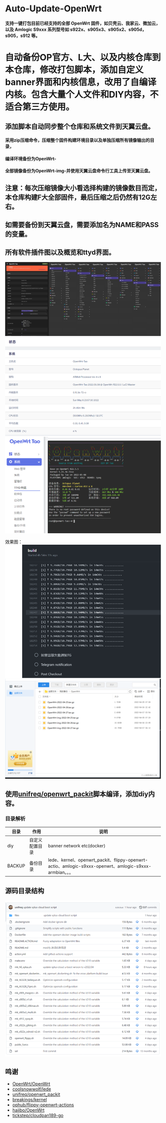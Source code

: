 # Auto-Update-OpenWrt

#### 支持一键打包目前已经支持的全部 OpenWrt 固件，如贝壳云、我家云、微加云，以及 Amlogic S9xxx 系列型号如 s922x、s905x3、s905x2、s905d，s905，s912 等。
# 自动备份OP官方、L大、以及内核仓库到本仓库，修改打包脚本，添加自定义banner界面和内核信息，改用了自编译内核。包含大量个人文件和DIY内容，不适合第三方使用。
## 添加脚本自动同步整个仓库和系统文件到天翼云盘。
#### 采用zip压缩命令，压缩整个固件构建环境目录以及单独压缩所有镜像输出的目录，
#### 编译环境备份为OpenWrt-
#### 全部镜像备份为OpenWrt-img-并使用天翼云盘命令行工具上传至天翼云盘。
## 注意：每次压缩镜像大小看选择构建的镜像数目而定，本仓库构建F大全部固件，最后压缩之后仍然有12G左右。
## 如需要备份到天翼云盘，需要添加名为NAME和PASS的变量。

## 所有软件插件图以及概览和ttyd界面。
![image](diy/23333.png)
![image](diy/overview.png)
![image](diy/ttyd.png)

效果图：![image](diy/cloudupload.png)![image](diy/cloud.png)


## 使用[unifreq/openwrt_packit](https://github.com/unifreq/openwrt_packit)脚本编译，添加diy内容。
### 目录解析 

| 目录                   | 作用                  | 说明                                            |
|------------------------|------------------------|------------------------------------------------|
| diy   | 自定义配置目录                     | banner network etc(docker) |
| BACKUP         | 备份目录 | lede、kernel、openwrt_packit、flippy-openwrt-actio、amlogic-s9xxx-openwrt、amlogic-s9xxx-armbian。。。 |


## 源码目录结构
![image](diy/openwrt_packit.png)

## 鸣谢

- [OpenWrt/OpenWrt](https://github.com/openwrt/openwrt)
- [coolsnowwolf/lede](https://github.com/coolsnowwolf/lede)
- [unifreq/openwrt_packit](https://github.com/unifreq/openwrt_packit)
- [breakings/kernel](https://github.com/breakings/OpenWrt/tree/main/opt/kernel)
- [ophub/flippy-openwrt-actions](https://github.com/ophub/flippy-openwrt-actions)
- [haiibo/OpenWrt](https://github.com/haiibo/OpenWrt)
- [tickstep/cloudpan189-go](https://github.com/tickstep/cloudpan189-go)